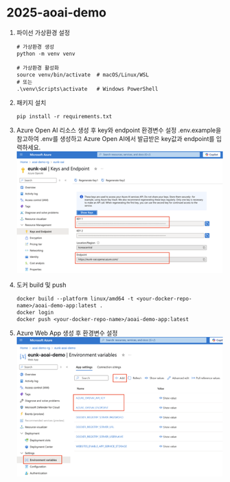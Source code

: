 # 2025-aoai-demo

1. 파이선 가상환경 설정
    ```
    # 가상환경 생성
    python -m venv venv

    # 가상환경 활성화
    source venv/bin/activate  # macOS/Linux/WSL
    # 또는
    .\venv\Scripts\activate   # Windows PowerShell
    ```

2. 패키지 설치 
    ```
    pip install -r requirements.txt
    ```

3. Azure Open AI 리소스 생성 후 key와 endpoint 환경변수 설정
.env.example을 참고하여 .env를 생성하고 Azure Open AI에서 발급받은 key값과 endpoint를 입력하세요. 
![credentials](./images/azure_openai_credentials.png)

5. 도커 build 및 push
    ```
    docker build --platform linux/amd64 -t <your-docker-repo-name>/aoai-demo-app:latest .
    docker login
    docker push <your-docker-repo-name>/aoai-demo-app:latest
    ```

6. Azure Web App 생성 후 환경변수 설정 
![env_setting](./images/azure_webapp_env_setting.png)